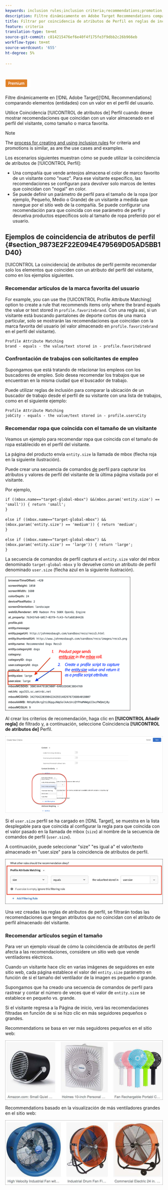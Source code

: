 ```yaml
---
keywords: inclusion rules;inclusion criteria;recommendations;promotion;promotions;dynamic filtering;dynamic;profile attribute matching
description: Filtre dinámicamente en Adobe Target Recommendations comparando elementos (entidades) con un valor en el perfil del usuario.
title: Filtrar por coincidencia de atributos de Perfil en reglas de inclusión dinámica en Adobe Target Recommendations
feature: criteria
translation-type: tm+mt
source-git-commit: c814215476ef6e40f4f175fe3f9dbb2c26b966eb
workflow-type: tm+mt
source-wordcount: '655'
ht-degree: 5%

---
```



# ![Coincidencia de atributos de Perfil PREMIUM](/help/assets/premium.png)

Filtre dinámicamente en [!DNL Adobe Target][!DNL Recommendations] comparando elementos (entidades) con un valor en el perfil del usuario.

Utilice Coincidencia [!UICONTROL de atributos de] Perfil cuando desee mostrar recomendaciones que coincidan con un valor almacenado en el perfil del visitante, como tamaño o marca favorita.

>[!NOTE]
>
>The [process for creating and using inclusion rules](/help/c-recommendations/c-algorithms/use-dynamic-and-static-inclusion-rules.md) for criteria and promotions is similar, as are the use cases and examples.

Los escenarios siguientes muestran cómo se puede utilizar la coincidencia de atributos de [!UICONTROL Perfil]:

* Una compañía que vende anteojos almacena el color de marco favorito de un visitante como &quot;nuez&quot;. Para ese visitante específico, las recomendaciones se configuran para devolver solo marcos de lentes que coincidan con &quot;nogal&quot; en color.
* Se puede definir un parámetro de perfil para el tamaño de la ropa (por ejemplo, Pequeño, Medio o Grande) de un visitante a medida que navegue por el sitio web de la compañía. Se puede configurar una recomendación para que coincida con ese parámetro de perfil y devuelva productos específicos solo al tamaño de ropa preferido por el usuario.

## Ejemplos de coincidencia de atributos de perfil {#section_9873E2F22E094E479569D05AD5BB1D40}

[!UICONTROL La coincidencia] de atributos de perfil permite recomendar solo los elementos que coinciden con un atributo del perfil del visitante, como en los ejemplos siguientes.

### Recomendar artículos de la marca favorita del usuario

For example, you can use the [!UICONTROL Profile Attribute Matching] option to create a rule that recommends items only where the brand equals the value or text stored in `profile.favoritebrand`. Con una regla así, si un visitante está buscando pantalones de deporte cortos de una marca particular, solo se mostrarán las recomendaciones que coincidan con la marca favorita del usuario (el valor almacenado en `profile.favoritebrand` en el perfil del visitante).

```
Profile Attribute Matching
brand - equals - the value/text stored in - profile.favoritebrand
```

### Confrontación de trabajos con solicitantes de empleo

Supongamos que está tratando de relacionar los empleos con los buscadores de empleo. Solo desea recomendar los trabajos que se encuentran en la misma ciudad que el buscador de trabajo.

Puede utilizar reglas de inclusión para comparar la ubicación de un buscador de trabajo desde el perfil de su visitante con una lista de trabajos, como en el siguiente ejemplo:

```
Profile Attribute Matching
jobCity - equals - the value/text stored in - profile.usersCity
```

### Recomendar ropa que coincida con el tamaño de un visitante

Veamos un ejemplo para recomendar ropa que coincida con el tamaño de ropa establecido en el perfil del visitante.

La página del producto envía `entity.size` la llamada de mbox (flecha roja en la siguiente ilustración).

Puede crear una secuencia de comandos [de](/help/c-target/c-visitor-profile/profile-parameters.md) perfil para capturar los atributos y valores de perfil del visitante de la última página visitada por el visitante.

Por ejemplo,

```
if ((mbox.name=="target-global-mbox") &&(mbox.param('entity.size') == 'small')) { return 'small';
}

else if ((mbox.name=="target-global-mbox") &&(mbox.param('entity.size') == 'medium')) { return 'medium';
}

else if ((mbox.name=="target-global-mbox") &&(mbox.param('entity.size') == 'large')) { return 'large';
}
```

La secuencia de comandos de perfil captura el `entity.size` valor del mbox denominado `target-global-mbox` y lo devuelve como un atributo de perfil denominado `user.size` (flecha azul en la siguiente ilustración).

![cambiar tamaño de llamada de mbox](/help/c-recommendations/c-algorithms/assets/size.png)

Al crear los criterios de recomendación, haga clic en **[!UICONTROL Añadir regla]** de filtrado y, a continuación, seleccione Coincidencia **[!UICONTROL de atributos de]** Perfil.

![Ilustración de coincidencia de atributos de perfil](/help/c-recommendations/c-algorithms/assets/profile-attribute-matching.png)

Si el `user.size` perfil se ha cargado en [!DNL Target], se muestra en la lista desplegable para que coincida al configurar la regla para que coincida con el valor pasado en la llamada de mbox (`size`) al nombre de la secuencia de comandos de perfil (`user.size`).

A continuación, puede seleccionar &quot;size&quot; &quot;es igual a&quot; el valor/texto almacenado en &quot;user.size&quot; para la coincidencia de atributos de perfil.

![Ejemplo de tamaño](/help/c-recommendations/c-algorithms/assets/example-size.png)

Una vez creadas las reglas de atributos de perfil, se filtrarán todas las recomendaciones que tengan atributos que no coincidan con el atributo de perfil almacenado del visitante.

### Recomendar artículos según el tamaño

Para ver un ejemplo visual de cómo la coincidencia de atributos de perfil afecta a las recomendaciones, considere un sitio web que vende ventiladores eléctricos.

Cuando un visitante hace clic en varias imágenes de seguidores en este sitio web, cada página establece el valor del `entity.size` parámetro en función de si el tamaño del ventilador de la imagen es pequeño o grande.

Supongamos que ha creado una secuencia de comandos de perfil para rastrear y contar el número de veces que el valor de `entity.size` se establece en pequeño vs. grande.

Si el visitante regresa a la Página de inicio, verá las recomendaciones filtradas en función de si se hizo clic en más seguidores pequeños o grandes.

Recommendations se basa en ver más seguidores pequeños en el sitio web:

![recomendaciones de seguidores pequeños](/help/c-recommendations/c-algorithms/assets/small-fans.png)

Recommendations basado en la visualización de más ventiladores grandes en el sitio web:

![recomendaciones de seguidores grandes](/help/c-recommendations/c-algorithms/assets/large-fans.png)
